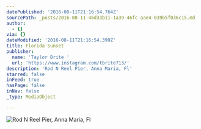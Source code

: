 ```yaml
---
datePublished: '2016-08-11T21:16:54.764Z'
sourcePath: _posts/2016-08-11-46d33b11-1a39-46fc-aae4-039b5f036c15.md
author:
  - {}
via: {}
dateModified: '2016-08-11T21:16:54.399Z'
title: Florida Sunset
publisher:
  name: 'Taylor Brite '
  url: 'https://www.instagram.com/tbrite713/'
description: 'Rod N Reel Pier, Anna Maria, Fl'
starred: false
inFeed: true
hasPage: false
inNav: false
_type: MediaObject

---
```

![Rod N Reel Pier, Anna Maria, Fl](https://the-grid-user-content.s3-us-west-2.amazonaws.com/1038d0ce-c8f6-467f-a39f-f8a864f4d663.jpg)